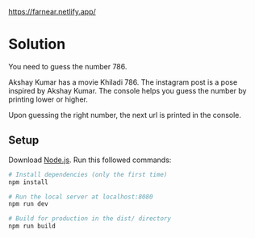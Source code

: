 https://farnear.netlify.app/

# Solution
You need to guess the number 786.

Akshay Kumar has a movie Khiladi 786. The instagram post is a pose inspired by Akshay Kumar.
The console helps you guess the number by printing lower or higher.

Upon guessing the right number, the next url is printed in the console.

## Setup
Download [Node.js](https://nodejs.org/en/download/).
Run this followed commands:

``` bash
# Install dependencies (only the first time)
npm install

# Run the local server at localhost:8080
npm run dev

# Build for production in the dist/ directory
npm run build
```
